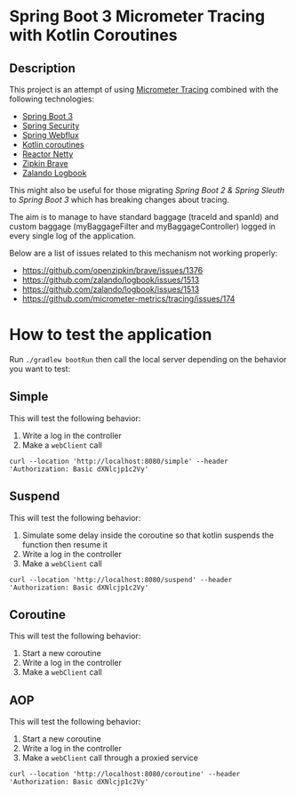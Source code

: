 # Spring Boot 3 Micrometer Tracing with Kotlin Coroutines
## Description
This project is an attempt of using [Micrometer Tracing](https://github.com/micrometer-metrics/tracing) combined with the following technologies:
- [Spring Boot 3](https://spring.io/projects/spring-boot)
- [Spring Security](https://docs.spring.io/spring-security/reference/index.html)
- [Spring Webflux](https://docs.spring.io/spring-framework/reference/web/webflux.html)
- [Kotlin coroutines](https://kotlinlang.org/docs/coroutines-overview.html)
- [Reactor Netty](https://projectreactor.io/docs/netty/release/reference/index.html)
- [Zipkin Brave](https://github.com/openzipkin/brave)
- [Zalando Logbook](https://github.com/zalando/logbook)

This might also be useful for those migrating *Spring Boot 2 & Spring Sleuth* to *Spring Boot 3* which has breaking changes about tracing.<br/>

The aim is to manage to have standard baggage (traceId and spanId) and custom baggage (myBaggageFilter and myBaggageController) logged in every single log of the application.

Below are a list of issues related to this mechanism not working properly: 
- https://github.com/openzipkin/brave/issues/1376
- https://github.com/zalando/logbook/issues/1513
- https://github.com/zalando/logbook/issues/1513
- https://github.com/micrometer-metrics/tracing/issues/174

# How to test the application
Run `./gradlew bootRun` then call the local server depending on the behavior you want to test:
## Simple
This will test the following behavior:
1) Write a log in the controller
2) Make a `webClient` call

`curl --location 'http://localhost:8080/simple' --header 'Authorization: Basic dXNlcjp1c2Vy'`

## Suspend
This will test the following behavior:
1) Simulate some delay inside the coroutine so that kotlin suspends the function then resume it
2) Write a log in the controller
3) Make a `webClient` call

`curl --location 'http://localhost:8080/suspend' --header 'Authorization: Basic dXNlcjp1c2Vy'`

## Coroutine
This will test the following behavior:
1) Start a new coroutine
2) Write a log in the controller
3) Make a `webClient` call

## AOP
This will test the following behavior:
1) Start a new coroutine
2) Write a log in the controller
3) Make a `webClient` call through a proxied service

`curl --location 'http://localhost:8080/coroutine' --header 'Authorization: Basic dXNlcjp1c2Vy'`